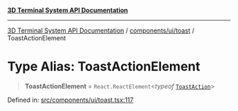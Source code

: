 [**3D Terminal System API Documentation**](../../../../README.md)

***

[3D Terminal System API Documentation](../../../../README.md) / [components/ui/toast](../README.md) / ToastActionElement

# Type Alias: ToastActionElement

> **ToastActionElement** = `React.ReactElement`\<*typeof* [`ToastAction`](../variables/ToastAction.md)\>

Defined in: [src/components/ui/toast.tsx:117](https://github.com/Dicommunitas/ThreeJS_Terminal_3D/blob/2ffad36b03338064b23ef8f941c65d1facfc3d76/src/components/ui/toast.tsx#L117)
